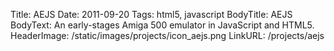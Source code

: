 Title: AEJS
Date: 2011-09-20
Tags: html5, javascript
BodyTitle: AEJS
BodyText: An early-stages Amiga 500 emulator in JavaScript and HTML5.
HeaderImage: /static/images/projects/icon_aejs.png
LinkURL: /projects/aejs

<div id="cp-repo"></div>

<script src="/static/js/repo.js"></script>
<script>
    $(function() {
        $('#cp-repo').repo({
            user: 'mwcz',
            name: 'AEJS'
        });
    });
</script>
